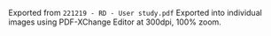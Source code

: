 Exported from `221219 - RD - User study.pdf`
Exported into individual images using PDF-XChange Editor at 300dpi, 100% zoom.